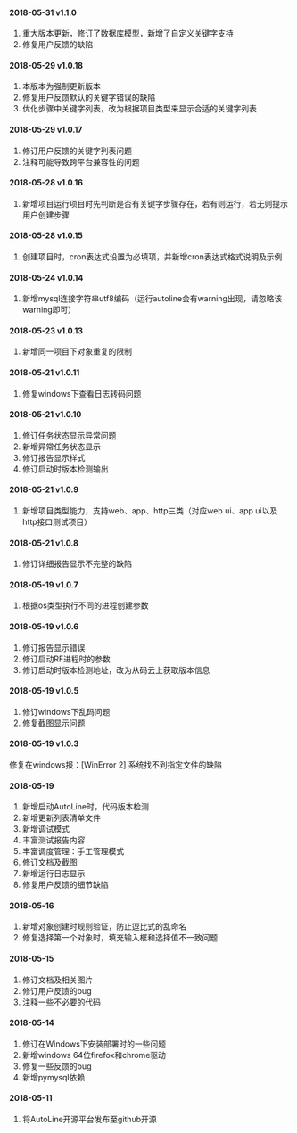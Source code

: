 #### 2018-05-31 v1.1.0
1. 重大版本更新，修订了数据库模型，新增了自定义关键字支持
2. 修复用户反馈的缺陷

#### 2018-05-29 v1.0.18
1. 本版本为强制更新版本
2. 修复用户反馈默认的关键字错误的缺陷
3. 优化步骤中关键字列表，改为根据项目类型来显示合适的关键字列表

#### 2018-05-29 v1.0.17
1. 修订用户反馈的关键字列表问题
2. 注释可能导致跨平台兼容性的问题

#### 2018-05-28 v1.0.16
1. 新增项目运行项目时先判断是否有关键字步骤存在，若有则运行，若无则提示用户创建步骤

#### 2018-05-28 v1.0.15
1. 创建项目时，cron表达式设置为必填项，并新增cron表达式格式说明及示例

#### 2018-05-24 v1.0.14
1. 新增mysql连接字符串utf8编码（运行autoline会有warning出现，请忽略该warning即可）

#### 2018-05-23 v1.0.13
1. 新增同一项目下对象重复的限制


#### 2018-05-21 v1.0.11
1. 修复windows下查看日志转码问题

#### 2018-05-21 v1.0.10
1. 修订任务状态显示异常问题
2. 新增异常任务状态显示
3. 修订报告显示样式
4. 修订启动时版本检测输出

#### 2018-05-21 v1.0.9
1. 新增项目类型能力，支持web、app、http三类（对应web ui、app ui以及http接口测试项目）

#### 2018-05-21 v1.0.8
1. 修订详细报告显示不完整的缺陷

#### 2018-05-19 v1.0.7
1. 根据os类型执行不同的进程创建参数

#### 2018-05-19 v1.0.6
1. 修订报告显示错误
2. 修订启动RF进程时的参数
3. 修订启动时版本检测地址，改为从码云上获取版本信息

#### 2018-05-19 v1.0.5
1. 修订windows下乱码问题
2. 修复截图显示问题

#### 2018-05-19 v1.0.3
修复在windows报：[WinError 2] 系统找不到指定文件的缺陷

#### 2018-05-19
1. 新增启动AutoLine时，代码版本检测
2. 新增更新列表清单文件
3. 新增调试模式
4. 丰富测试报告内容
5. 丰富调度管理：手工管理模式
6. 修订文档及截图
7. 新增运行日志显示
8. 修复用户反馈的细节缺陷

#### 2018-05-16
1. 新增对象创建时规则验证，防止逗比式的乱命名
2. 修复选择第一个对象时，填充输入框和选择值不一致问题

#### 2018-05-15
1. 修订文档及相关图片
2. 修订用户反馈的bug
3. 注释一些不必要的代码

#### 2018-05-14
1. 修订在Windows下安装部署时的一些问题
2. 新增windows 64位firefox和chrome驱动
3. 修复一些反馈的bug
4. 新增pymysql依赖

#### 2018-05-11
1. 将AutoLine开源平台发布至github开源